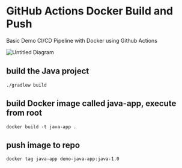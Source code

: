 # GitHub Actions Docker Build and Push #
Basic Demo CI/CD Pipeline with Docker using Github Actions

![Untitled Diagram](https://user-images.githubusercontent.com/67249292/201534930-25fe655a-7f7b-4d3e-b52c-be3ffab60612.jpg)

## build the Java project

    ./gradlew build

## build Docker image called java-app, execute from root

    docker build -t java-app .
    
## push image to repo 

    docker tag java-app demo-java-app:java-1.0
    
